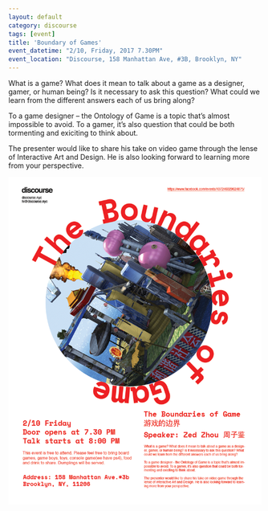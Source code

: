 ```yaml
---
layout: default
category: discourse
tags: [event]
title: 'Boundary of Games'
event_datetime: "2/10, Friday, 2017 7.30PM"
event_location: "Discourse, 158 Manhattan Ave, #3B, Brooklyn, NY"
---
```


What is a game? What does it mean to talk about a game as a designer, gamer, or human being? Is it necessary to ask this question? What could we learn from the different answers each of us bring along?

To a game designer – the Ontology of Game is a topic that’s almost impossible to avoid. To a gamer, it’s also question that could be both tormenting and exiciting to think about.

The presenter would like to share his take on video game through the lense of Interactive Art and Design. He is also looking forward to learning more from your perspective.


![](/assets/image/di/di_2.png)
